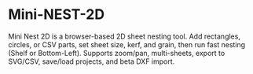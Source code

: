 # Mini-NEST-2D
Mini Nest 2D is a browser-based 2D sheet nesting tool. Add rectangles, circles, or CSV parts, set sheet size, kerf, and grain, then run fast nesting (Shelf or Bottom-Left). Supports zoom/pan, multi-sheets, export to SVG/CSV, save/load projects, and beta DXF import.
